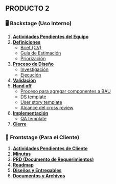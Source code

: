 ## PRODUCTO 2
<a id="producto2"></a>

### 🖥️ Backstage (Uso Interno)
1.  **[Actividades Pendientes del Equipo](#producto2-backstage-actividades)**
2.  **[Definiciones](#producto2-backstage-definiciones)**
    * [Brief (CV)](#producto2-brief-cv)
    * [Guía de Estimación](#producto2-guia-estimacion)
    * [Priorización](#producto2-priorizacion)
3.  **[Proceso de Diseño](#producto2-backstage-proceso-diseno)**
    * [Investigación](#producto2-investigacion)
    * [Ejecución](#producto2-ejecucion)
4.  **[Validación](#producto2-backstage-validacion)**
5.  **[Hand off](#producto2-backstage-hand-off)**
    * [Proceso para agregar componentes a BAU](#producto2-proceso-bau)
    * [DS template](#producto2-ds-template)
    * [User story template](#producto2-user-story-template)
    * [Alcance del cross review](#producto2-cross-review)
6.  **[Implementación](#producto2-backstage-implementacion)**
    * [QA template](#producto2-qa-template)
7.  **[Cierre](#producto2-backstage-cierre)**

### 👤 Frontstage (Para el Cliente)
1.  **[Actividades Pendientes de Cliente](#producto2-frontstage-actividades-cliente)**
2.  **[Minutas](#producto2-frontstage-minutas)**
3.  **[PRD (Documento de Requerimientos)](#producto2-frontstage-prd)**
4.  **[Roadmap](#producto2-frontstage-roadmap)**
5.  **[Diseños y Entregables](#producto2-frontstage-disenos)**
6.  **[Documentos y Archivos](#producto2-frontstage-documentos-archivos)**
